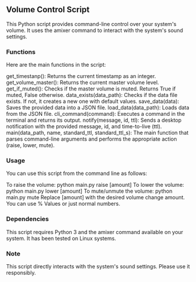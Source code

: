 ## Volume Control Script
This Python script provides command-line control over your system's volume. It uses the amixer command to interact with the system's sound settings.

### Functions
Here are the main functions in the script:

get_timestanp(): Returns the current timestamp as an integer.
get_volume_master(): Returns the current master volume level.
get_if_muted(): Checks if the master volume is muted. Returns True if muted, False otherwise.
data_exists(data_path): Checks if the data file exists. If not, it creates a new one with default values.
save_data(data): Saves the provided data into a JSON file.
load_data(data_path): Loads data from the JSON file.
cli_command(command): Executes a command in the terminal and returns its output.
notify(message, id, ttl): Sends a desktop notification with the provided message, id, and time-to-live (ttl).
main(data_path, name, standard_ttl, standard_ttl_s): The main function that parses command-line arguments and performs the appropriate action (raise, lower, mute).
### Usage
You can use this script from the command line as follows:

To raise the volume: python main.py raise [amount]
To lower the volume: python main.py lower [amount]
To mute/unmute the volume: python main.py mute
Replace [amount] with the desired volume change amount. You can use % Values or just normal numbers.

### Dependencies
This script requires Python 3 and the amixer command available on your system. It has been tested on Linux systems.

### Note
This script directly interacts with the system's sound settings. Please use it responsibly.